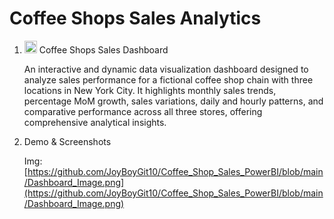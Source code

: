 # Coffee Shops Sales Analytics

1. <img width="20" height="20" alt="image" src="https://github.com/user-attachments/assets/8c31ecc1-9c59-4a9f-ae0c-1881ada1ab9e" /> Coffee Shops Sales Dashboard
   
   An interactive and dynamic data visualization dashboard designed to analyze sales performance for a fictional coffee shop chain with three locations in New York 
   City. It highlights monthly sales trends, percentage MoM growth, sales variations, daily and hourly patterns, and comparative performance across all three stores, 
   offering comprehensive analytical insights.

2. Demo & Screenshots

   Img: [https://github.com/JoyBoyGit10/Coffee_Shop_Sales_PowerBI/blob/main/Dashboard_Image.png](https://github.com/JoyBoyGit10/Coffee_Shop_Sales_PowerBI/blob/main/Dashboard_Image.png)
   

